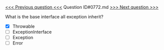 [<<< Previous question <<<](0771.md)  Question ID#0772.md  [>>> Next question >>>](0773.md) 

What is the base interface all exception inherit?

- [x] Throwable
- [ ] ExceptionInterface
- [ ] Exception
- [ ] Error
